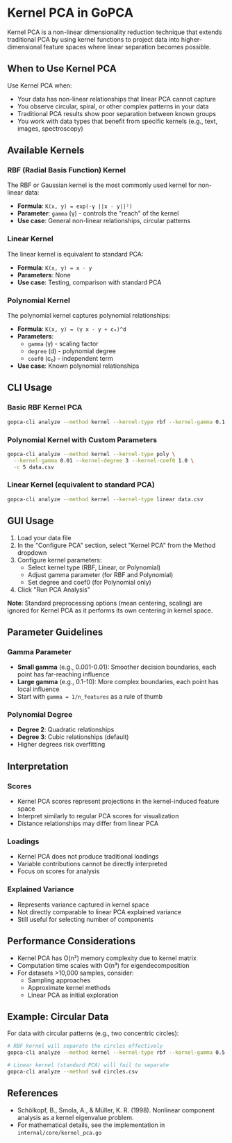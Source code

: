 # Kernel PCA in GoPCA

Kernel PCA is a non-linear dimensionality reduction technique that extends traditional PCA by using kernel functions to project data into higher-dimensional feature spaces where linear separation becomes possible.

## When to Use Kernel PCA

Use Kernel PCA when:
- Your data has non-linear relationships that linear PCA cannot capture
- You observe circular, spiral, or other complex patterns in your data
- Traditional PCA results show poor separation between known groups
- You work with data types that benefit from specific kernels (e.g., text, images, spectroscopy)

## Available Kernels

### RBF (Radial Basis Function) Kernel
The RBF or Gaussian kernel is the most commonly used kernel for non-linear data:
- **Formula**: `K(x, y) = exp(-γ ||x - y||²)`
- **Parameter**: `gamma` (γ) - controls the "reach" of the kernel
- **Use case**: General non-linear relationships, circular patterns

### Linear Kernel  
The linear kernel is equivalent to standard PCA:
- **Formula**: `K(x, y) = x · y`
- **Parameters**: None
- **Use case**: Testing, comparison with standard PCA

### Polynomial Kernel
The polynomial kernel captures polynomial relationships:
- **Formula**: `K(x, y) = (γ x · y + c₀)^d`
- **Parameters**: 
  - `gamma` (γ) - scaling factor
  - `degree` (d) - polynomial degree
  - `coef0` (c₀) - independent term
- **Use case**: Known polynomial relationships

## CLI Usage

### Basic RBF Kernel PCA
```bash
gopca-cli analyze --method kernel --kernel-type rbf --kernel-gamma 0.1 data.csv
```

### Polynomial Kernel with Custom Parameters
```bash
gopca-cli analyze --method kernel --kernel-type poly \
  --kernel-gamma 0.01 --kernel-degree 3 --kernel-coef0 1.0 \
  -c 5 data.csv
```

### Linear Kernel (equivalent to standard PCA)
```bash
gopca-cli analyze --method kernel --kernel-type linear data.csv
```

## GUI Usage

1. Load your data file
2. In the "Configure PCA" section, select "Kernel PCA" from the Method dropdown
3. Configure kernel parameters:
   - Select kernel type (RBF, Linear, or Polynomial)
   - Adjust gamma parameter (for RBF and Polynomial)
   - Set degree and coef0 (for Polynomial only)
4. Click "Run PCA Analysis"

**Note**: Standard preprocessing options (mean centering, scaling) are ignored for Kernel PCA as it performs its own centering in kernel space.

## Parameter Guidelines

### Gamma Parameter
- **Small gamma** (e.g., 0.001-0.01): Smoother decision boundaries, each point has far-reaching influence
- **Large gamma** (e.g., 0.1-10): More complex boundaries, each point has local influence
- Start with `gamma = 1/n_features` as a rule of thumb

### Polynomial Degree
- **Degree 2**: Quadratic relationships
- **Degree 3**: Cubic relationships (default)
- Higher degrees risk overfitting

## Interpretation

### Scores
- Kernel PCA scores represent projections in the kernel-induced feature space
- Interpret similarly to regular PCA scores for visualization
- Distance relationships may differ from linear PCA

### Loadings
- Kernel PCA does not produce traditional loadings
- Variable contributions cannot be directly interpreted
- Focus on scores for analysis

### Explained Variance
- Represents variance captured in kernel space
- Not directly comparable to linear PCA explained variance
- Still useful for selecting number of components

## Performance Considerations

- Kernel PCA has O(n²) memory complexity due to kernel matrix
- Computation time scales with O(n³) for eigendecomposition
- For datasets >10,000 samples, consider:
  - Sampling approaches
  - Approximate kernel methods
  - Linear PCA as initial exploration

## Example: Circular Data

For data with circular patterns (e.g., two concentric circles):
```bash
# RBF kernel will separate the circles effectively
gopca-cli analyze --method kernel --kernel-type rbf --kernel-gamma 0.5 circles.csv

# Linear kernel (standard PCA) will fail to separate
gopca-cli analyze --method svd circles.csv
```

## References

- Schölkopf, B., Smola, A., & Müller, K. R. (1998). Nonlinear component analysis as a kernel eigenvalue problem.
- For mathematical details, see the implementation in `internal/core/kernel_pca.go`